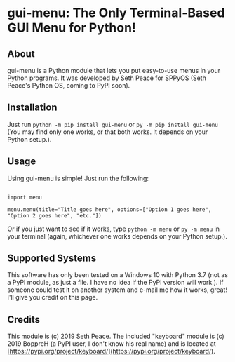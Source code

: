 # gui-menu: The Only Terminal-Based GUI Menu for Python!

## About

gui-menu is a Python module that lets you put easy-to-use menus in your Python programs. It was developed by Seth Peace for SPPyOS (Seth Peace's Python OS, coming to PyPI soon).

## Installation

Just run `python -m pip install gui-menu` or `py -m pip install gui-menu` (You may find only one works, or that both works. It depends on your Python setup.).

## Usage

Using gui-menu is simple! Just run the following:

~~~

import menu

menu.menu(title="Title goes here", options=["Option 1 goes here", "Option 2 goes here", "etc."])

~~~

Or if you just want to see if it works, type `python -m menu` or  `py -m menu` in your terminal (again, whichever one works depends on your Python setup.).

## Supported Systems

This software has only been tested on a Windows 10 with Python 3.7 (not as a PyPI module, as just a file. I have no idea if the PyPI version will work.). If someone could test it on another system and e-mail me how it works, great! I'll give you credit on this page.
## Credits

This module is (c) 2019 Seth Peace. The included "keyboard" module is (c) 2019 BoppreH (a PyPI user, I don't know his real name) and is located at [https://pypi.org/project/keyboard/](https://pypi.org/project/keyboard/).